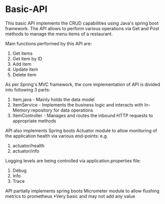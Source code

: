 # Basic-API
This basic API implements the CRUD capabilities using Java's spring boot framework. The API allows to perform various operations via Get and Post methods to manage the menu items of a restaurant. 

Main functions performed by this API are:
  1. Get items
  2. Get item by ID
  3. Add item
  4. Update item
  5. Delete item
  
As per Spring's MVC framework, the core implementation of API is divided into following 3 parts:
  1. Item.java  - Mainly holds the data model
  2. ItemService - Implements the business logic and interacts with In-Memory repository for data operations
  3. ItemController - Manages and routes the inbound HTTP requests to appropriate methods

API also implements Spring boots Actuator module to allow monitoring of the application health via various end-points:
e.g.
1. actuator/health
2. actuator/info

Logging levels are being controlled via application.properties file:
1. Debug
2. Info
3. Trace

API partially implements spring boots Micrometer module to allow flushing metrics to prometheus
*Very basic and may not add any value

